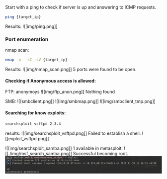 Start with a ping to check if server is up and answering to ICMP requests.
```bash
ping {target_ip}
```
Results:
![[img/ping.png]]

### Port enumeration
nmap scan:
```bash
nmap -p- -sC -sV {target_ip}
```
Results:
![[img/nmap_scan.png]]
5 ports were found to be open.

#### Checking if Anonymous access is allowed:
FTP:
anonymoys
![[img/ftp_anon.png]]
Nothing found

SMB:
![[smbclient.png]]
![[img/smbmap.png]]
![[img/smbclient_tmp.png]]
#### Searching for know exploits:
```bash
searchsploit vsftpd 2.3.4
```
results:
![[img/searchsploit_vsftpd.png]]
Failed to establish a shell.
![[exploit_vsftpd.png]]

![[img/searchsploit_samba.png]]
1 available in metasploit:
![[./img/msf_search_samba.png]]
Successful becoming root.
![](./img/root.png)

